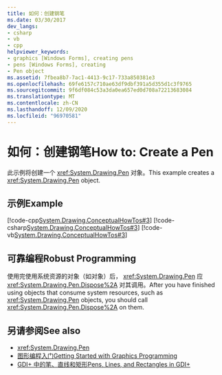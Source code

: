 ```yaml
---
title: 如何：创建钢笔
ms.date: 03/30/2017
dev_langs:
- csharp
- vb
- cpp
helpviewer_keywords:
- graphics [Windows Forms], creating pens
- pens [Windows Forms], creating
- Pen object
ms.assetid: 7fbea8b7-7ac1-4413-9c17-733a850381e3
ms.openlocfilehash: 69fe6157c710ae63df9dbf391a5d355d1c3f9765
ms.sourcegitcommit: 9f6df084c53a3da0ea657ed0d708a72213683084
ms.translationtype: MT
ms.contentlocale: zh-CN
ms.lasthandoff: 12/09/2020
ms.locfileid: "96970581"
---
```

# <a name="how-to-create-a-pen"></a><span data-ttu-id="4c26c-102">如何：创建钢笔</span><span class="sxs-lookup"><span data-stu-id="4c26c-102">How to: Create a Pen</span></span>
<span data-ttu-id="4c26c-103">此示例将创建一个 <xref:System.Drawing.Pen> 对象。</span><span class="sxs-lookup"><span data-stu-id="4c26c-103">This example creates a <xref:System.Drawing.Pen> object.</span></span>  
  
## <a name="example"></a><span data-ttu-id="4c26c-104">示例</span><span class="sxs-lookup"><span data-stu-id="4c26c-104">Example</span></span>  
 [!code-cpp[System.Drawing.ConceptualHowTos#3](~/samples/snippets/cpp/VS_Snippets_Winforms/System.Drawing.ConceptualHowTos/cpp/form1.cpp#3)]
 [!code-csharp[System.Drawing.ConceptualHowTos#3](~/samples/snippets/csharp/VS_Snippets_Winforms/System.Drawing.ConceptualHowTos/CS/form1.cs#3)]
 [!code-vb[System.Drawing.ConceptualHowTos#3](~/samples/snippets/visualbasic/VS_Snippets_Winforms/System.Drawing.ConceptualHowTos/VB/form1.vb#3)]  
  
## <a name="robust-programming"></a><span data-ttu-id="4c26c-105">可靠编程</span><span class="sxs-lookup"><span data-stu-id="4c26c-105">Robust Programming</span></span>  
 <span data-ttu-id="4c26c-106">使用完使用系统资源的对象（如对象）后， <xref:System.Drawing.Pen> 应 <xref:System.Drawing.Pen.Dispose%2A> 对其调用。</span><span class="sxs-lookup"><span data-stu-id="4c26c-106">After you have finished using objects that consume system resources, such as <xref:System.Drawing.Pen> objects, you should call <xref:System.Drawing.Pen.Dispose%2A> on them.</span></span>  
  
## <a name="see-also"></a><span data-ttu-id="4c26c-107">另请参阅</span><span class="sxs-lookup"><span data-stu-id="4c26c-107">See also</span></span>

- <xref:System.Drawing.Pen>
- [<span data-ttu-id="4c26c-108">图形编程入门</span><span class="sxs-lookup"><span data-stu-id="4c26c-108">Getting Started with Graphics Programming</span></span>](getting-started-with-graphics-programming.md)
- [<span data-ttu-id="4c26c-109">GDI+ 中的笔、直线和矩形</span><span class="sxs-lookup"><span data-stu-id="4c26c-109">Pens, Lines, and Rectangles in GDI+</span></span>](pens-lines-and-rectangles-in-gdi.md)

